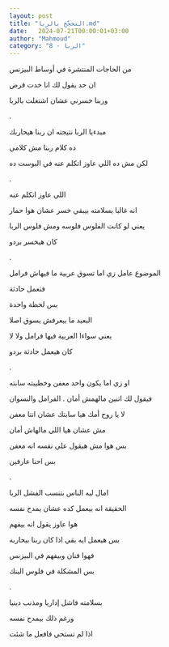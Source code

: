 ```yaml
---
layout: post
title: "التحجّج بالربا.md"
date:   2024-07-21T00:00:01+03:00
author: "Mahmoud"
category: "8 - الربا"
---
```

من الحاجات المنتشرة في أوساط البيزنس

ان حد يقول لك انا خدت قرض

وربنا خسرني عشان اشتغلت بالربا

.

مبدءيا الربا نتيجته ان ربنا هيحاربك

ده كلام ربنا مش كلامي

لكن مش ده اللي عاوز اتكلم عنه في البوست ده

.

اللي عاوز اتكلم عنه

انه غالبا بسلامته بيبقي خسر عشان هوا حمار

يعني لو كانت الفلوس فلوسه ومش فلوس الربا

كان هيخسر بردو

.

الموضوع عامل زي اما تسوق عربية ما فيهاش فرامل

فتعمل حادثة

بس لحظة واحدة

البعيد ما بيعرفش يسوق اصلا

يعني سواءا العربية فيها فرامل ولا لا

كان هيعمل حادثة بردو

.

او زي اما يكون واحد معفن وخطيبته سابته

فيقول لك اتنين مالهمش أمان . الفرامل والنسوان

لا يا روح أمك هيا سابتك عشان انتا معفن

مش عشان هيا اللي مالهاش أمان

بس هوا مش هيقول علي نفسه انه معفن

بس احنا عارفين

.

امال ليه الناس بتنسب الفشل الربا

الحقيقة انه بيعمل كده عشان يمدح نفسه

هوا عاوز يقول انه بيفهم

بس هيعمل ايه بقي اذا كان ربنا بيحاربه

فهوا فنان وبيفهم في البيزنس

بس المشكلة في فلوس البنك

.

بسلامته فاشل إداريا ومذنب دينيا

ورغم ذلك بيمدح نفسه

اذا لم تستحي فافعل ما شئت

